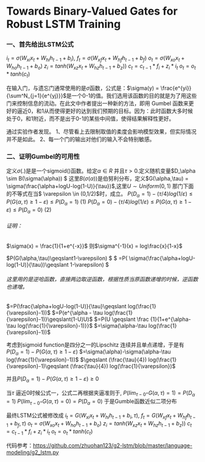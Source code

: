 # Towards Binary-Valued Gates for Robust LSTM Training

### 一、首先给出LSTM公式

$i_t = \sigma(W_{xi}x_t + W_{hi}h_{t-1} + b_i),$
$f_t = \sigma(W_{xf}x_t + W_{hf}h_{t-1} + b_f)$
$o_t = \sigma(W_{xo}x_t + W_{ho}h_{t-1} + b_o)$
$z_i = tanh(W_{xz}x_t + W_{hz}h_{t-1} + b_z))$
$c_t = c_{t-1}*f_i+z_i*i_t$
$o_t = o_{t}*tanh(c_t)$

在输入门，与遗忘门通常使用的是$\sigma$函数，公式是：$\sigma(y) = \frac{e^{yi}}{\sum^N_{j=1}{e^{yj}}}$是一个0-1的值。我们选用该函数的目的就是为了用这些门来控制信息的流动。在此文中作者提出一种新的方法，即用 Gumbel 函数来更好的逼近0，和1从而使得更好的达到我们预期的目标。因为：此时函数大多时候处于0，和1附近，而不是出于0-1的某些中间值，使得结果解释性更好。

通过实验作者发现。
1、尽管看上去限制取值的柔度会影响模型效果，但实际情况并不是如此。
2、每一个门的输出对他们的输入不会特别敏感。

### 二、证明Gumbel的可用性
定义$\sigma(.)$是是一个sigmoid()函数。给定$\alpha\in R$ 并且$\tau>0$.定义随机变量$D_\alpha \sim B(\sigma(\alpha)) $ 这里$B(\sigma(\alpha))$是伯努利分布，定义$G(\alpha,\tau) = \sigma(\frac{\alpha+logU-log(1-U)}{\tau})$,这里$U \sim Uniform(0,1)$ 那门下面的不等式在当$ \varepsilon \in (0,1/2)$时，成立。
$P(D_\alpha = 1)-(\tau/4)log(1/\varepsilon)\leqslant P(G(\alpha,\tau) \geqslant1-\varepsilon)\leqslant P(D_\alpha = 1)$                   (1)
$P(D_\alpha = 0)-(\tau/4)log(1/\varepsilon)\leqslant P(G(\alpha,\tau) \geqslant1-\varepsilon)\leqslant P(D_\alpha = 0)$ (2)

###### 证明：
$\sigma(x) = \frac{1}{1+e^{-x}}$
则$\sigma^{-1}(x) = log\frac{x}{1-x}$

$P(G(\alpha,\tau)\geqslant1-\varepsilon) $
$ =P( \sigma(\frac{\alpha+logU-log(1-U)}{\tau})\geqslant 1-\varepsilon) $

###### 这里用的是逆哈函数，直接两边取逆函数，根据性质当原函数递增的时候，逆函数也递增。


$=P(\frac{\alpha+logU-log(1-U)}{\tau}\geqslant log(\frac{1}{\varepsilon}-1))$
$=P(e^{\alpha - \tau log(\frac{1}{\varepsilon}-1)}\geqslant(1-U)U)$
$=P(U \geqslant \frac {1}{1+e^{\alpha-\tau log(\frac{1}{\varepsilon}-1)}}$
$=\sigma(\alpha-\tau log(\frac{1}{\varepsilon}-1))$

考虑到sigmoid function是四分之一的Lipschitz 连续并且单点递增，于是有
$P(D_\alpha = 1)-P(G(\alpha,\tau)\geqslant1-\varepsilon)$
$=\sigma(\alpha)-\sigma(\alpha-\tau log(\frac{1}{\varepsilon}-1))$
$\geqslant (\frac{\tau}{4}) log(\frac{1}{\varepsilon}-1)\geqslant (\frac{\tau}{4}) log(\frac{1}{\varepsilon})$

并且$P(D_\alpha=1)-P(G(\alpha,\tau)\geqslant1-\varepsilon) \geqslant 0$

当$\tau$ 逼近0时候公式一，公式二再根据夹逼准则于,
$P(lim_{\tau-0^+} G(\alpha,\tau)=1)=P(D_\alpha =1)$
$P(lim_{\tau-0^+} G(\alpha,\tau)=0)=P(D_\alpha =0)$
于是Gumble函数近似二项分布

最终LSTM公式被修改成
$i_t = G(W_{xi}x_t + W_{hi}h_{t-1} + b_i,\tau),$
$f_t = G(W_{xf}x_t + W_{hf}h_{t-1} + b_f,\tau)$
$o_t = \sigma(W_{xo}x_t + W_{ho}h_{t-1} + b_o)$
$z_i = tanh(W_{xz}x_t + W_{hz}h_{t-1} + b_z))$
$c_t = c_{t-1}*f_i+z_i*i_t$
$o_t = o_{t}*tanh(c_t)$



代码参考：https://github.com/zhuohan123/g2-lstm/blob/master/language-modeling/g2_lstm.py

